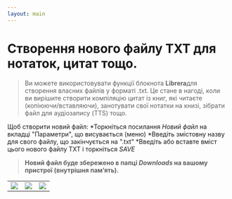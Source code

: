 ```yaml
---
layout: main
---
```


# Створення нового файлу TXT для нотаток, цитат тощо.

> Ви можете використовувати функції блокнота **Librera**для створення власних файлів у форматі .txt. Це стане в нагоді, коли ви вирішите створити компіляцію цитат із книг, які читаєте (копіюючи/вставляючи), занотувати свої нотатки на книзі, зібрати файл для аудіозапису (TTS) тощо.

Щоб створити новий файл:
*Торкніться посилання _Новий файл_ на вкладці &quot;Параметри&quot;, що висувається (меню)
*Введіть змістовну назву для свого файлу, що закінчується на &quot;.txt&quot;
*Введіть або вставте вміст цього нового файлу TXT і торкніться _SAVE_
> **Новий файл буде збережено в папці _Downloads_ на вашому пристрої (внутрішня пам’ять).**

||||
|-|-|-|
|![](1.png)|![](2.png)|![](3.png)|
